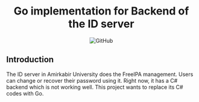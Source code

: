 <h1 align="center">Go implementation for Backend of the ID server</h1>

<p align="center">
  <img alt="GitHub" src="https://img.shields.io/github/license/aut-cic/id.go?logo=gnu&style=for-the-badge">
</p>


## Introduction

The ID server in Amirkabir University does the FreeIPA management. Users can change or recover their password using it.
Right now, it has a C# backend which is not working well. This project wants to replace its C# codes with Go.
